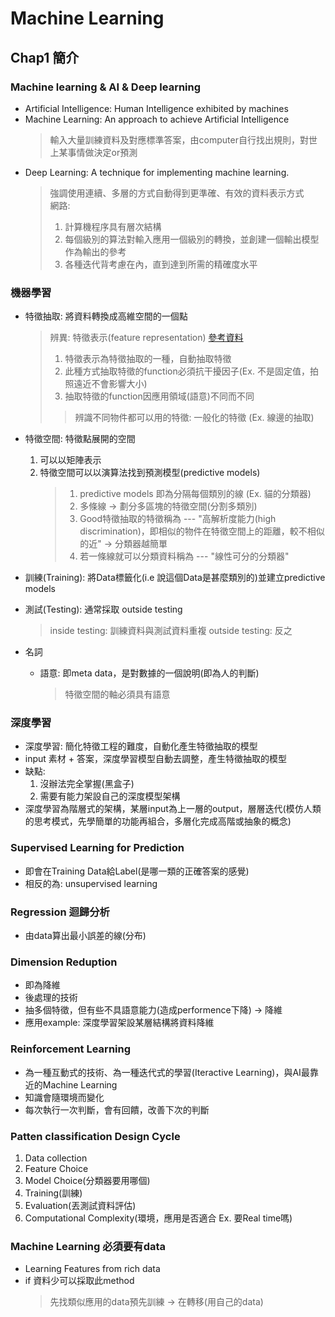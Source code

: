 # Machine Learning

## Chap1 簡介

### Machine learning & AI & Deep learning
- Artificial Intelligence: Human Intelligence exhibited by machines
- Machine Learning: An approach to achieve Artificial Intelligence
    > 輸入大量訓練資料及對應標準答案，由computer自行找出規則，對世上某事情做決定or預測
- Deep Learning: A technique for implementing machine learning.
    > 強調使用連續、多層的方式自動得到更準確、有效的資料表示方式\
    > 網路:
    > 1. 計算機程序具有層次結構
    > 2. 每個級別的算法對輸入應用一個級別的轉換，並創建一個輸出模型作為輸出的參考
    > 3. 各種迭代背考慮在內，直到達到所需的精確度水平

### 機器學習
- 特徵抽取: 將資料轉換成高維空間的一個點
    > 辨異: 特徵表示(feature representation)
    > [參考資料](https://ai.stackexchange.com/questions/27996/where-do-the-feature-extraction-and-representation-learning-differ)
    > 1. 特徵表示為特徵抽取的一種，自動抽取特徵
    > 2. 此種方式抽取特徵的function必須抗干擾因子(Ex. 不是固定值，拍照遠近不會影響大小)
    > 3. 抽取特徵的function因應用領域(語意)不同而不同
    >   > 辨識不同物件都可以用的特徵: 一般化的特徵 (Ex. 線邊的抽取)

- 特徵空間: 特徵點展開的空間
    1. 可以以矩陣表示
    2. 特徵空間可以以演算法找到預測模型(predictive models)
        > 1. predictive models 即為分隔每個類別的線 (Ex. 貓的分類器)
        > 2. 多條線 -> 劃分多區塊的特徵空間(分割多類別)
        > 3. Good特徵抽取的特徵稱為 --- "高解析度能力(high discrimination)，即相似的物件在特徵空間上的距離，較不相似的近" -> 分類器越簡單
        > 4. 若一條線就可以分類資料稱為 --- "線性可分的分類器"
- 訓練(Training): 將Data標籤化(i.e 說這個Data是甚麼類別的)並建立predictive models
- 測試(Testing): 通常採取 outside testing
    > inside testing: 訓練資料與測試資料重複
    > outside testing: 反之
- 名詞
    - 語意: 即meta data，是對數據的一個說明(即為人的判斷)
        > 特徵空間的軸必須具有語意

### 深度學習
- 深度學習: 簡化特徵工程的難度，自動化產生特徵抽取的模型
- input 素材 + 答案，深度學習模型自動去調整，產生特徵抽取的模型
- 缺點: 
    1. 沒辦法完全掌握(黑盒子)
    2. 需要有能力架設自己的深度模型架構
- 深度學習為階層式的架構，某層input為上一層的output，層層迭代(模仿人類的思考模式，先學簡單的功能再組合，多層化完成高階或抽象的概念)

### Supervised Learning for Prediction
- 即會在Training Data給Label(是哪一類的正確答案的感覺)
- 相反的為: unsupervised learning
  
### Regression 迴歸分析
- 由data算出最小誤差的線(分布)

### Dimension Reduption
- 即為降維
- 後處理的技術
- 抽多個特徵，但有些不具語意能力(造成performence下降) -> 降維
- 應用example: 深度學習架設某層結構將資料降維

### Reinforcement Learning
- 為一種互動式的技術、為一種迭代式的學習(Iteractive Learning)，與AI最靠近的Machine Learning
- 知識會隨環境而變化
- 每次執行一次判斷，會有回饋，改善下次的判斷

### Patten classification Design Cycle
1. Data collection
2. Feature Choice
3. Model Choice(分類器要用哪個)
4. Training(訓練)
5. Evaluation(丟測試資料評估)
6. Computational Complexity(環境，應用是否適合 Ex. 要Real time嗎)
    
### Machine Learning 必須要有data
- Learning Features from rich data
- if 資料少可以採取此method
    > 先找類似應用的data預先訓練 -> 在轉移(用自己的data)